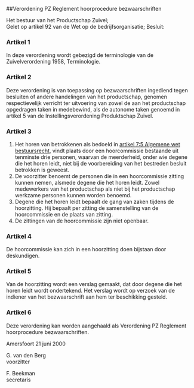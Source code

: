 <meta http-equiv='Content-Type' content='text/html; charset=utf-8' />

##Verordening PZ Reglement hoorprocedure bezwaarschriften

Het bestuur van het Productschap Zuivel;  
Gelet op artikel 92 van de Wet op de bedrijfsorganisatie;
Besluit:    

### Artikel  1  

In deze verordening wordt gebezigd de terminologie van de Zuivelverordening 1958, Terminologie.  

### Artikel  2  

Deze verordening is van toepassing op bezwaarschriften ingediend tegen besluiten of andere handelingen van het productschap, genomen respectievelijk verricht ter uitvoering van zowel de aan het productschap opgedragen taken in medebewind, als de autonome taken genoemd in artikel 5 van de Instellingsverordening Produktschap Zuivel.  

### Artikel  3  

1.  Het horen van betrokkenen als bedoeld in [artikel 7:5 Algemene wet bestuursrecht](../../../../../../../wet/algemene/wet/bestuursrecht/BWBR0005537/README.md), vindt plaats door een hoorcommissie bestaande uit tenminste drie personen, waarvan de meerderheid, onder wie degene die het horen leidt, niet bij de voorbereiding van het bestreden besluit betrokken is geweest.   
2.  De voorzitter benoemt de personen die in een hoorcommissie zitting kunnen nemen, alsmede degene die het horen leidt. Zowel medewerkers van het productschap als niet bij het productschap werkzame personen kunnen worden benoemd.   
3.  Degene die het horen leidt bepaalt de gang van zaken tijdens de hoorzitting. Hij bepaalt per zitting de samenstelling van de hoorcommissie en de plaats van zitting.   
4.  De zittingen van de hoorcommissie zijn niet openbaar.   

### Artikel  4  

De hoorcommissie kan zich in een hoorzitting doen bijstaan door deskundigen.  

### Artikel  5  

Van de hoorzitting wordt een verslag gemaakt, dat door degene die het horen leidt wordt ondertekend. Het verslag wordt op verzoek van de indiener van het bezwaarschrift aan hem ter beschikking gesteld.  

### Artikel  6  

Deze verordening kan worden aangehaald als Verordening PZ Reglement hoorprocedure bezwaarschriften.  

Amersfoort 
21 juni 2000    

G. van den Berg  
voorzitter  

F. Beekman  
secretaris     
